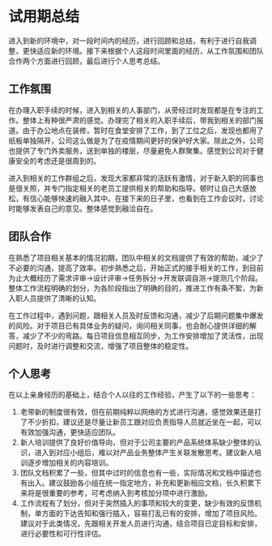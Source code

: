 # 试用期总结
进入到新的环境中，对一段时间内的经历，进行回顾和总结，有利于进行自我调整，更快适应新的环境。接下来根据个人这段时间里面的经历，从工作氛围和团队合作两个方面进行回顾，最后进行个人思考总结。

## 工作氛围
在办理入职手续的时候，进入到相关的人事部门，从旁经过时发现都是在专注的工作。整体上有种很严肃的感觉。办理完了相关的入职手续后，带我到相关的部门报道。由于办公地点在装修，暂时在食堂安排了工作，到了工位之后，发现也都用了纸板单独隔开，公司这么做是为了在疫情期间更好的保护好大家。除此之外，公司也提供了专门外卖服务，送到单独的楼层，尽量避免人群聚集。感觉到公司对于健康安全的考虑还是很周到的。

进入到相关的工作群组之后，发现大家都非常的活跃有激情，对于新入职的同事也是很关照，并专门指定相关的老员工提供相关的帮助和指导。顿时让自己大感放松，有信心能够快速的融入其中。在接下来的日子里，也看到在工作会议时，讨论时能够发表自己的意见。整体感觉到融洽自在。

## 团队合作
在熟悉了项目相关基本的情况初期，团队中相关的文档提供了有效的帮助，减少了不必要的沟通，提高了效率。初步熟悉之后，开始正式的接手相关的工作，到目前为止大概经历了需求评审->设计评审->任务拆分->开发联调自测->提测几个阶段。整体工作流程明确的划分，为各阶段指出了明确的目的，推进工作有条不絮，为新入职人员提供了清晰的认知。

在工作过程中，遇到问题，跟相关人员及时反馈和沟通，减少了后期问题集中爆发的风险。对于项目已有具体业务的疑问，询问相关同事，也会耐心提供详细的解答，减少了不少的弯路。每日项目信息相互同步，为工作安排增加了灵活性，出现问题时，及时进行调整和交流，增强了项目整体的稳定性。

## 个人思考
在以上亲身经历的基础上，结合个人以往的工作经验，产生了以下的一些思考：
1. 老带新的制度很有效，但在前期纯粹以网络的方式进行沟通，感觉效果还是打了不少折扣，建议还是尽量让新员工跟对应负责指导人员就近坐在一起，可以有效加强沟通，更快适应团队。
2. 新人培训提供了良好价值导向，但对于公司主要的产品系统体系缺少整体的认识，进入到对应小组后，难以对产品业务整体产生关联发散思考。建议新人培训逐步增加相关的内容培训。
3. 团队文档积累了一些，但其中过时的信息也有一些，实际情况和文档中描述也有出入。建议鼓励各小组在统一指定地方，补充和更新相应文档，长久积累下来将是很重要的参考，可考虑纳入到考核加分项中进行激励。
4. 工作流程有了划分，但对于突然插入的事项和较大的变更，缺少有效的反馈机制，单方面的下达告知和强行插入，容易打乱已有的安排，增加了项目风险。建议对于此类情况，先跟相关开发人员进行沟通，结合项目已定目标和安排，进行必要性和可行性评估。

